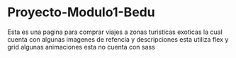 # Proyecto-Modulo1-Bedu


Esta es una pagina para comprar viajes a zonas turisticas exoticas la cual cuenta con algunas imagenes de refencia y descripciones 
esta utiliza flex y grid algunas animaciones esta no cuenta con sass

